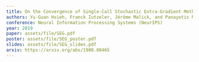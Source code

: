 ```yaml
---
title: On the Convergence of Single-Call Stochastic Extra-Gradient Methods
authors: Yu-Guan Hsieh, Franck Iutzeler, Jérôme Malick, and Panayotis Mertikopoulos
conference: Neural Information Processing Systems (NeurIPS)
year: 2019
paper: assets/file/SEG.pdf
poster: assets/file/SEG_poster.pdf
slides: assets/file/SEG_slides.pdf
arxiv: https://arxiv.org/abs/1908.08465
---
```

